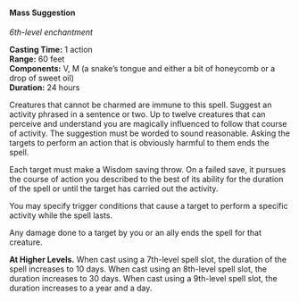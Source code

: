 #### Mass Suggestion
<!-- TODO Check and tag this spell -->
<!-- markdownlint-disable-next-line no-emphasis-as-heading -->
_6th-level enchantment_

**Casting Time:** 1 action \
**Range:** 60 feet \
**Components:** V, M (a snake’s tongue and either a bit of honeycomb or a drop of sweet oil) \
**Duration:** 24 hours

Creatures that cannot be charmed are immune to this spell.
Suggest an activity phrased in a sentence or two.
Up to twelve creatures that can perceive and understand you are magically influenced to follow that course of activity.
The suggestion must be worded to sound reasonable.
Asking the targets to perform an action that is obviously harmful to them ends the spell.

Each target must make a Wisdom saving throw.
On a failed save, it pursues the course of action you described to the best of its ability for the duration of the spell or until the target has carried out the activity.

You may specify trigger conditions that cause a target to perform a specific activity while the spell lasts.

Any damage done to a target by you or an ally ends the spell for that creature.

**At Higher Levels.**
When cast using a 7th-level spell slot, the duration of the spell increases to 10 days.
When cast using an 8th-level spell slot, the duration increases to 30 days.
When cast using a 9th-level spell slot, the duration increases to a year and a day.
